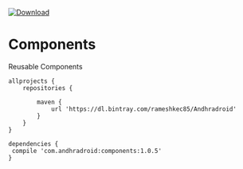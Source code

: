 
[ ![Download](https://api.bintray.com/packages/rameshkec85/Andhradroid/components/images/download.svg) ](https://bintray.com/rameshkec85/Andhradroid/components/_latestVersion)

# Components
Reusable Components

```
allprojects {
    repositories {
        
        maven {
            url 'https://dl.bintray.com/rameshkec85/Andhradroid'
        }
    }
}
```


```
dependencies {
 compile 'com.andhradroid:components:1.0.5'
}
```


